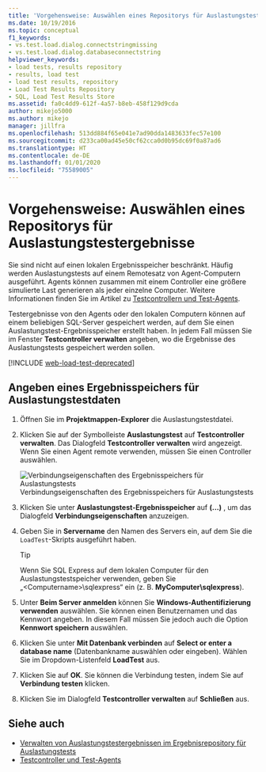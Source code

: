 ```yaml
---
title: 'Vorgehensweise: Auswählen eines Repositorys für Auslastungstestergebnisse'
ms.date: 10/19/2016
ms.topic: conceptual
f1_keywords:
- vs.test.load.dialog.connectstringmissing
- vs.test.load.dialog.databaseconnectstring
helpviewer_keywords:
- load tests, results repository
- results, load test
- load test results, repository
- Load Test Results Repository
- SQL, Load Test Results Store
ms.assetid: fa0c4dd9-612f-4a57-b8eb-458f129d9cda
author: mikejo5000
ms.author: mikejo
manager: jillfra
ms.openlocfilehash: 513dd884f65e041e7ad90dda1483633fec57e100
ms.sourcegitcommit: d233ca00ad45e50cf62cca0d0b95dc69f0a87ad6
ms.translationtype: HT
ms.contentlocale: de-DE
ms.lasthandoff: 01/01/2020
ms.locfileid: "75589005"
---
```

# <a name="how-to-select-a-load-test-results-repository"></a>Vorgehensweise: Auswählen eines Repositorys für Auslastungstestergebnisse

Sie sind nicht auf einen lokalen Ergebnisspeicher beschränkt. Häufig werden Auslastungstests auf einem Remotesatz von Agent-Computern ausgeführt. Agents können zusammen mit einem Controller eine größere simulierte Last generieren als jeder einzelne Computer. Weitere Informationen finden Sie im Artikel zu [Testcontrollern und Test-Agents](configure-test-agents-and-controllers-for-load-tests.md).

Testergebnisse von den Agents oder den lokalen Computern können auf einem beliebigen SQL-Server gespeichert werden, auf dem Sie einen Auslastungstest-Ergebnisspeicher erstellt haben. In jedem Fall müssen Sie im Fenster **Testcontroller verwalten** angeben, wo die Ergebnisse des Auslastungstests gespeichert werden sollen.

[!INCLUDE [web-load-test-deprecated](includes/web-load-test-deprecated.md)]

## <a name="identify-a-results-store-for-load-test-data"></a>Angeben eines Ergebnisspeichers für Auslastungstestdaten

1. Öffnen Sie im **Projektmappen-Explorer** die Auslastungstestdatei.

2. Klicken Sie auf der Symbolleiste **Auslastungstest** auf **Testcontroller verwalten**. Das Dialogfeld **Testcontroller verwalten** wird angezeigt. Wenn Sie einen Agent remote verwenden, müssen Sie einen Controller auswählen.

     ![Verbindungseigenschaften des Ergebnisspeichers für Auslastungstests](../test/media/loadtestconnectionproperties.png) Verbindungseigenschaften des Ergebnisspeichers für Auslastungstests

3. Klicken Sie unter **Auslastungstest-Ergebnisspeicher** auf **(…)** , um das Dialogfeld **Verbindungseigenschaften** anzuzeigen.

4. Geben Sie in **Servername** den Namen des Servers ein, auf dem Sie die `LoadTest`-Skripts ausgeführt haben.

    > [!TIP]
    > Wenn Sie SQL Express auf dem lokalen Computer für den Auslastungstestspeicher verwenden, geben Sie „\<Computername>\sqlexpress“ ein (z. B. **MyComputer\sqlexpress**).

5. Unter **Beim Server anmelden** können Sie **Windows-Authentifizierung verwenden** auswählen. Sie können einen Benutzernamen und das Kennwort angeben. In diesem Fall müssen Sie jedoch auch die Option **Kennwort speichern** auswählen.

6. Klicken Sie unter **Mit Datenbank verbinden** auf **Select or enter a database name** (Datenbankname auswählen oder eingeben). Wählen Sie im Dropdown-Listenfeld **LoadTest** aus.

7. Klicken Sie auf **OK**. Sie können die Verbindung testen, indem Sie auf **Verbindung testen** klicken.

8. Klicken Sie im Dialogfeld **Testcontroller verwalten** auf **Schließen** aus.

## <a name="see-also"></a>Siehe auch

- [Verwalten von Auslastungstestergebnissen im Ergebnisrepository für Auslastungstests](../test/manage-load-test-results-in-the-load-test-results-repository.md)
- [Testcontroller und Test-Agents](configure-test-agents-and-controllers-for-load-tests.md)
